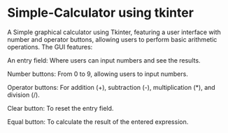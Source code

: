 # Simple-Calculator using tkinter
A Simple graphical calculator using Tkinter, featuring a user interface with number and operator buttons, allowing users to perform basic arithmetic operations.
The GUI features:

An entry field: Where users can input numbers and see the results.

Number buttons: From 0 to 9, allowing users to input numbers.

Operator buttons: For addition (+), subtraction (-), multiplication (*), and division (/).

Clear button: To reset the entry field.

Equal button: To calculate the result of the entered expression.




